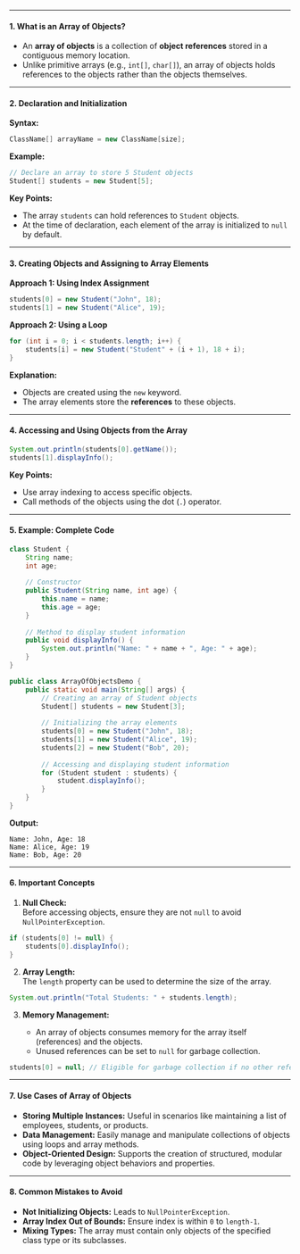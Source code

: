 
---




#### **1. What is an Array of Objects?**

- An **array of objects** is a collection of **object references** stored in a contiguous memory location.
- Unlike primitive arrays (e.g., `int[]`, `char[]`), an array of objects holds references to the objects rather than the objects themselves.

---

#### **2. Declaration and Initialization**

**Syntax:**

```java
ClassName[] arrayName = new ClassName[size];
```

**Example:**

```java
// Declare an array to store 5 Student objects
Student[] students = new Student[5];
```

**Key Points:**

- The array `students` can hold references to `Student` objects.
- At the time of declaration, each element of the array is initialized to `null` by default.

---

#### **3. Creating Objects and Assigning to Array Elements**

**Approach 1: Using Index Assignment**

```java
students[0] = new Student("John", 18);
students[1] = new Student("Alice", 19);
```

**Approach 2: Using a Loop**

```java
for (int i = 0; i < students.length; i++) {
    students[i] = new Student("Student" + (i + 1), 18 + i);
}
```

**Explanation:**

- Objects are created using the `new` keyword.
- The array elements store the **references** to these objects.

---

#### **4. Accessing and Using Objects from the Array**

```java
System.out.println(students[0].getName());
students[1].displayInfo();
```

**Key Points:**

- Use array indexing to access specific objects.
- Call methods of the objects using the dot (`.`) operator.

---

#### **5. Example: Complete Code**

```java
class Student {
    String name;
    int age;
	
    // Constructor
    public Student(String name, int age) {
        this.name = name;
        this.age = age;
    }
	
    // Method to display student information
    public void displayInfo() {
        System.out.println("Name: " + name + ", Age: " + age);
    }
}

public class ArrayOfObjectsDemo {
    public static void main(String[] args) {
        // Creating an array of Student objects
        Student[] students = new Student[3];
	
        // Initializing the array elements
        students[0] = new Student("John", 18);
        students[1] = new Student("Alice", 19);
        students[2] = new Student("Bob", 20);
	
        // Accessing and displaying student information
        for (Student student : students) {
            student.displayInfo();
        }
    }
}
```

**Output:**

```shell
Name: John, Age: 18  
Name: Alice, Age: 19  
Name: Bob, Age: 20  
```

---

#### **6. Important Concepts**

1. **Null Check:**  
    Before accessing objects, ensure they are not `null` to avoid `NullPointerException`.
    
```java
if (students[0] != null) {
    students[0].displayInfo();
}
```
    
2. **Array Length:**  
    The `length` property can be used to determine the size of the array.
    
```java
System.out.println("Total Students: " + students.length);
```
    
3. **Memory Management:**
    
    - An array of objects consumes memory for the array itself (references) and the objects.
    - Unused references can be set to `null` for garbage collection.
    
```java
students[0] = null; // Eligible for garbage collection if no other reference exists
```
    

---

#### **7. Use Cases of Array of Objects**

- **Storing Multiple Instances:** Useful in scenarios like maintaining a list of employees, students, or products.
- **Data Management:** Easily manage and manipulate collections of objects using loops and array methods.
- **Object-Oriented Design:** Supports the creation of structured, modular code by leveraging object behaviors and properties.

---

#### **8. Common Mistakes to Avoid**

- **Not Initializing Objects:** Leads to `NullPointerException`.
- **Array Index Out of Bounds:** Ensure index is within `0` to `length-1`.
- **Mixing Types:** The array must contain only objects of the specified class type or its subclasses.